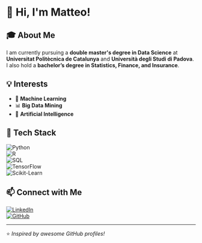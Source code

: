 # 👋 Hi, I'm Matteo!

## 🎓 About Me  
I am currently pursuing a **double master's degree in Data Science** at **Universitat Politècnica de Catalunya** and **Università degli Studi di Padova**.  
I also hold a **bachelor’s degree in Statistics, Finance, and Insurance**.  

## 💡 Interests  
- 🤖 **Machine Learning**  
- 📊 **Big Data Mining**  
- 🧠 **Artificial Intelligence**  

## 🔧 Tech Stack  
![Python](https://img.shields.io/badge/Python-3776AB?style=flat-square&logo=python&logoColor=white)  
![R](https://img.shields.io/badge/R-276DC3?style=flat-square&logo=r&logoColor=white)  
![SQL](https://img.shields.io/badge/SQL-4479A1?style=flat-square&logo=postgresql&logoColor=white)  
![TensorFlow](https://img.shields.io/badge/TensorFlow-FF6F00?style=flat-square&logo=tensorflow&logoColor=white)  
![Scikit-Learn](https://img.shields.io/badge/Scikit--Learn-F7931E?style=flat-square&logo=scikit-learn&logoColor=white)  

## 📫 Connect with Me  
[![LinkedIn](https://img.shields.io/badge/LinkedIn-Connect-blue?style=flat-square&logo=linkedin)](https://linkedin.com/in/your-profile)  
[![GitHub](https://img.shields.io/badge/GitHub-Follow-black?style=flat-square&logo=github)](https://github.com/your-username)  

---

⭐️ *Inspired by awesome GitHub profiles!*  
